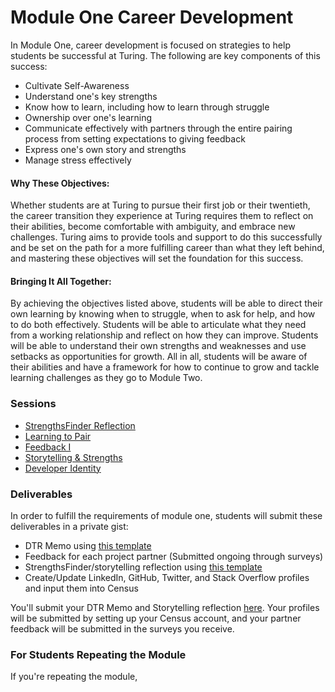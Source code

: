 # Module One Career Development

In Module One, career development is focused on strategies to help students be successful at Turing. The following are key components of this success:

* Cultivate Self-Awareness
* Understand one's key strengths
* Know how to learn, including how to learn through struggle
* Ownership over one's learning
* Communicate effectively with partners through the entire pairing process from setting expectations to giving feedback
* Express one's own story and strengths
* Manage stress effectively

#### Why These Objectives:
Whether students are at Turing to pursue their first job or their twentieth, the career transition they experience at Turing requires them to reflect on their abilities, become comfortable with ambiguity, and embrace new challenges. Turing aims to provide tools and support to do this successfully and be set on the path for a more fulfilling career than what they left behind, and mastering these objectives will set the foundation for this success. 

#### Bringing It All Together:
By achieving the objectives listed above, students will be able to direct their own learning by knowing when to struggle, when to ask for help, and how to do both effectively. Students will be able to articulate what they need from a working relationship and reflect on how they can improve. Students will be able to understand their own strengths and weaknesses and use setbacks as opportunities for growth. All in all, students will be aware of their abilities and have a framework for how to continue to grow and tackle learning challenges as they go to Module Two. 

### Sessions
* [StrengthsFinder Reflection](https://github.com/turingschool/career-development-curriculum/blob/master/module_one/strengths_reflection_session.md)
* [Learning to Pair](https://github.com/turingschool/career-development-curriculum/blob/master/module_one/learning_to_pair.md) 
* [Feedback I](https://github.com/turingschool/career-development-curriculum/blob/master/module_one/feedback_i.md) 
* [Storytelling & Strengths](https://github.com/turingschool/career-development-curriculum/blob/master/module_one/strengths_and_storytelling.md)
* [Developer Identity](https://github.com/turingschool/career-development-curriculum/blob/master/module_one/developer_identity.md)

### Deliverables
In order to fulfill the requirements of module one, students will submit these deliverables in a private gist:

* DTR Memo using [this template](https://github.com/turingschool/career-development-curriculum/blob/master/module_one/dtr_guidelines_memo.md)
* Feedback for each project partner (Submitted ongoing through surveys)
* StrengthsFinder/storytelling reflection using [this template](https://github.com/turingschool/career-development-curriculum/blob/master/module_one/strengths_storytelling_reflection.md)
* Create/Update LinkedIn, GitHub, Twitter, and Stack Overflow profiles and input them into Census

You'll submit your DTR Memo and Storytelling reflection [here](https://goo.gl/forms/HILyYTTzy5eJWJyI3). Your profiles will be submitted by setting up your Census account, and your partner feedback will be submitted in the surveys you receive. 

### For Students Repeating the Module
If you're repeating the module,
